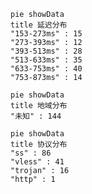 
```mermaid
pie showData
title 延迟分布
"153-273ms" : 15
"273-393ms" : 12
"393-513ms" : 28
"513-633ms" : 35
"633-753ms" : 40
"753-873ms" : 14
```
```mermaid
pie showData
title 地域分布
"未知" : 144
```
```mermaid
pie showData
title 协议分布
"ss" : 86
"vless" : 41
"trojan" : 16
"http" : 1
```